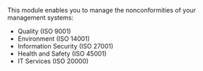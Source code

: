 This module enables you to manage the nonconformities of your management
systems:

- Quality (ISO 9001)
- Environment (ISO 14001)
- Information Security (ISO 27001)
- Health and Safety (ISO 45001)
- IT Services (ISO 20000)

